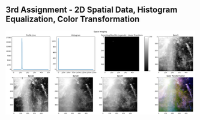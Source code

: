 ## 3rd Assignment - 2D Spatial Data, Histogram Equalization, Color Transformation


![Space Imaging](space_imaging.jpeg)
